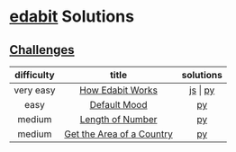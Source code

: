 # [edabit](https://edabit.com/) Solutions
## [Challenges](https://edabit.com/challenges)
| difficulty |    title    | solutions |
| :--------: | :---------: | :-------: |
| very easy  | [How Edabit Works](https://edabit.com/challenge/8ym3dKrL3svkYr4h4)                                                                    | [js](./js/how_edabit_works.js) \| [py](./py/how_edabit_works.py)             |
|    easy    | [Default Mood](https://edabit.com/challenge/tgEWKRQD8hu5dD3pX)                                                                        | [py](./py/default_mood.py)                                                   |
|   medium   | [Length of Number](https://edabit.com/challenge/2zKetgAJp4WRFXiDT)                                                                    | [py](./py/length_of_number.py)                                               |
|   medium   | [Get the Area of a Country](https://edabit.com/challenge/Cjtm4CpLzHDerQMfX)                                                           | [py](./py/get_the_area_of_a_country.py)                                      |
